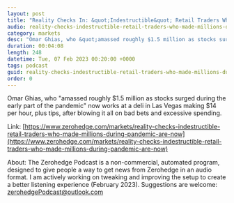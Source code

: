 ```yaml
---
layout: post
title: "Reality Checks In: &quot;Indestructible&quot; Retail Traders Who Made Millions During The Pandemic Are Now Tapped Out"
audio: reality-checks-indestructible-retail-traders-who-made-millions-during-pandemic-are-now-0
category: markets
desc: "Omar Ghias, who &quot;amassed roughly $1.5 million as stocks surged during the early part of the pandemic&quot; now works at a deli in Las Vegas making $14 per hour, plus tips, after blowing it all on bad bets and excessive spending. "
duration: 00:04:08
length: 248
datetime: Tue, 07 Feb 2023 00:20:00 +0000
tags: podcast
guid: reality-checks-indestructible-retail-traders-who-made-millions-during-pandemic-are-now-0
order: 0
---
```

Omar Ghias, who &quot;amassed roughly $1.5 million as stocks surged during the early part of the pandemic&quot; now works at a deli in Las Vegas making $14 per hour, plus tips, after blowing it all on bad bets and excessive spending. 

Link: [https://www.zerohedge.com/markets/reality-checks-indestructible-retail-traders-who-made-millions-during-pandemic-are-now](https://www.zerohedge.com/markets/reality-checks-indestructible-retail-traders-who-made-millions-during-pandemic-are-now)

About: The Zerohedge Podcast is a non-commercial, automated program, designed to give people a way to get news from Zerohedge in an audio format.  I am actively working on tweaking and improving the setup to create a better listening experience (February 2023).  Suggestions are welcome: [zerohedgePodcast@outlook.com](mailto:zerohedgePodcast@outlook.com)
